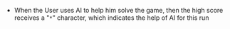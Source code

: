 - When the User uses AI to help him solve the game, then the high score receives a "`*`" character, which indicates the help of AI for this run